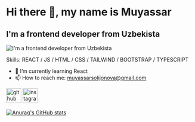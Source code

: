 # Hi there 👋, my name is Muyassar
## I'm a frontend developer from Uzbekista
![I'm a frontend developer from Uzbekista](https://img.freepik.com/free-vector/programmer-working-web-development-code-engineer-programming-python-php-java-script-computer_90220-249.jpg)


Skills:  REACT / JS / HTML / CSS / TAILWIND / BOOTSTRAP / TYPESCRIPT

- 🌱 I’m currently learning React 
- 📫 How to reach me: muyassarsolijonova@gmail.com 


[<img src='https://cdn.jsdelivr.net/npm/simple-icons@3.0.1/icons/github.svg' alt='github' height='40'>](https://github.com/muyassard)  [<img src='https://cdn.jsdelivr.net/npm/simple-icons@3.0.1/icons/instagram.svg' alt='instagram' height='40'>](https://www.instagram.com/muyassar___19/)  





[![Anurag's GitHub stats](https://github-readme-stats.vercel.app/api?username=muyassard)](https://github.com/anuraghazra/github-readme-stats)
